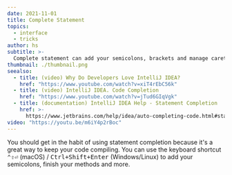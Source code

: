 ```yaml
---
date: 2021-11-01
title: Complete Statement
topics:
  - interface
  - tricks
author: hs
subtitle: >-
  Complete statement can add your semicolons, brackets and manage caret placement for you.
thumbnail: ./thumbnail.png
seealso:
  - title: (video) Why Do Developers Love IntelliJ IDEA?
    href: "https://www.youtube.com/watch?v=xiT4rEbC56k"
  - title: (video) IntelliJ IDEA. Code Completion
    href: "https://www.youtube.com/watch?v=jTud6GIqVgk"
  - title: (documentation) IntelliJ IDEA Help - Statement Completion
    href: >-
      https://www.jetbrains.com/help/idea/auto-completing-code.html#statements_completion
video: "https://youtu.be/m6iY4p2rBoc"
---
```


You should get in the habit of using statement completion because it's a great way to keep your code compiling. You can use the keyboard shortcut <kbd>⌃⇧⏎</kbd> (macOS) / <kbd>Ctrl+Shift+Enter</kbd> (Windows/Linux) to add your semicolons, finish your methods and more.
